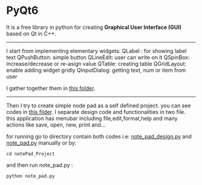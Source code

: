 # PyQt6

It is a free library in python for creating **Graphical User Interface (GUI)** based on Qt in C++.
*****
I start from implementing elementary widgets:
QLabel : for showing label text
QPushButton: simple button
QLineEdit: user can write on it
QSpinBox: increase/decrease or re-asign value
QTable: creating table
QGridLayout: enable adding widget gridly
QInputDialog: getting text, num or item from user

I gather together them in [this folder](pyqt_widgets).

*****

Then I try to create simple node pad as a self defined project. you can see codes in
[this filder](notePad_Project).
I separate design code and functionalities in two file. 
this application has menubar including file,edit,format,help and many actions like save, open, new, print and...
 
for running go to directory contain both codes i.e:
 [note_pad_design.py](notePad_Project/note_pad_design.py) and [note_pad.py]("notePad_Project/note_pad.py")
manually or by:
```
cd notePad_Project
```

and then run note_pad.py :

```
python note_pad.py
```